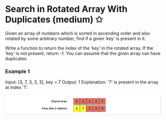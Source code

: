 # Search in Rotated Array With Duplicates (medium) ✩

Given an array of numbers which is sorted in ascending order and 
also rotated by some arbitrary number, find if a given ‘key’ is present in it.

Write a function to return the index of the ‘key’ in the rotated array. 
If the ‘key’ is not present, return -1. You can assume that the given array can have duplicates.

### Example 1
Input: [3, 7, 3, 3, 3], key = 7
Output: 1
Explanation: '7' is present in the array at index '1'.

![Search in Rotated Array Example 1](./../../../assets/search_rotated_array_with_dups.png)

